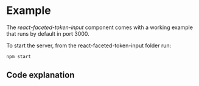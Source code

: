 # Example

The *react-faceted-token-input* component comes with a working example that runs by default in port 3000.

To start the server, from the react-faceted-token-input folder run:

    npm start

## Code explanation
